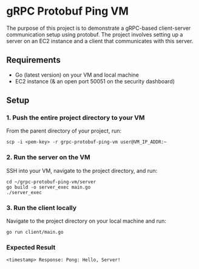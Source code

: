 # gRPC Protobuf Ping VM
The purpose of this project is to demonstrate a gRPC-based client-server communication setup using protobuf. The project involves setting up a server on an EC2 instance and a client that communicates with this server.

## Requirements
* Go (latest version) on your VM and local machine
* EC2 instance (& an open port 50051 on the security dashboard)

## Setup

### 1. Push the entire project directory to your VM
From the parent directory of your project, run:
```
scp -i <pem-key> -r grpc-protobuf-ping-vm user@VM_IP_ADDR:~
```

### 2. Run the server on the VM
SSH into your VM, navigate to the project directory, and run:
```
cd ~/grpc-protobuf-ping-vm/server
go build -o server_exec main.go
./server_exec
```

### 3. Run the client locally
Navigate to the project directory on your local machine and run:
```
go run client/main.go
```

### Expected Result
```
<timestamp> Response: Pong: Hello, Server!
```